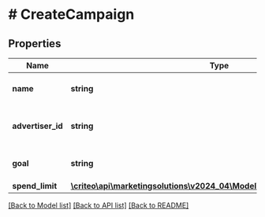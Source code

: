 # # CreateCampaign

## Properties

Name | Type | Description | Notes
------------ | ------------- | ------------- | -------------
**name** | **string** | Name of the campaign |
**advertiser_id** | **string** | Advertiser id this campaign belongs to |
**goal** | **string** | Goal for the marketing campaign |
**spend_limit** | [**\criteo\api\marketingsolutions\v2024_04\Model\CreateCampaignSpendLimit**](CreateCampaignSpendLimit.md) |  |

[[Back to Model list]](../../README.md#models) [[Back to API list]](../../README.md#endpoints) [[Back to README]](../../README.md)
